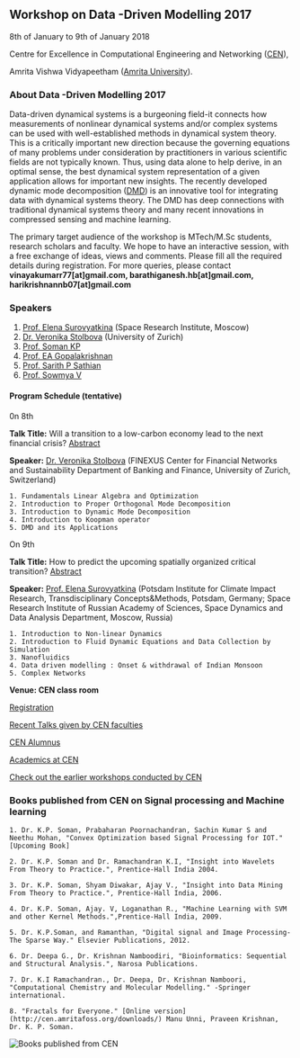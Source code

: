 ##  	Workshop on Data -Driven Modelling 2017

8th of January to 9th of January 2018

Centre for Excellence in Computational Engineering and Networking ([CEN](https://www.amrita.edu/center/computational-engineering-and-networking)),

Amrita Vishwa Vidyapeetham ([Amrita University](https://www.amrita.edu/)).

### About Data -Driven Modelling 2017
Data-driven dynamical systems is a burgeoning field-it connects how measurements of nonlinear dynamical systems and/or complex systems can be used with well-established methods in dynamical system theory. This is a critically important new direction because the governing equations of many problems under consideration by practitioners in various scientific fields are not typically known. Thus, using data alone to help derive, in an optimal sense, the best dynamical system representation of a given application allows for important new insights. The recently developed dynamic mode decomposition ([DMD](http://bookstore.siam.org/ot149/)) is an innovative tool for integrating data with dynamical systems theory. The DMD has deep connections with traditional dynamical systems theory and many recent innovations in compressed sensing and machine learning. 

The primary target audience of the workshop is MTech/M.Sc students, research scholars and faculty. We hope to have an interactive session, with a free exchange of ideas, views and comments. Please fill all the required details during registration. For more queries, please contact **vinayakumarr77[at]gmail.com, barathiganesh.hb[at]gmail.com, harikrishnannb07[at]gmail.com**

### Speakers
1. [Prof. Elena Surovyatkina](https://scholar.google.co.in/citations?user=0vZ07kMAAAAJ&hl=en&oi=ao) (Space Research Institute, Moscow)
2. [Dr. Veronika Stolbova](https://scholar.google.co.in/citations?user=SxGh7U8AAAAJ&hl=en&oi=ao) (University of Zurich)
3. [Prof. Soman KP](http://nlp.amrita.edu/somankp/)
4. [Prof. EA Gopalakrishnan](https://www.amrita.edu/faculty/ea-gopalakrishnan)
5. [Prof. Sarith P Sathian](https://sites.google.com/site/sarithshomepage/home)
6. [Prof. Sowmya V ](https://www.amrita.edu/faculty/v-sowmya)

#### Program Schedule (tentative)

0n 8th

**Talk Title:** Will a transition to a low-carbon economy lead to the next financial crisis? [Abstract](https://github.com/BarathiGanesh-HB/cen-ddm2017/blob/master/Veronika-Stolbova.docx?raw=true)

**Speaker:** [Dr. Veronika Stolbova](https://scholar.google.co.in/citations?user=SxGh7U8AAAAJ&hl=en&oi=ao) (FINEXUS Center for Financial Networks and Sustainability Department of Banking and Finance, University of Zurich, Switzerland)

    1. Fundamentals Linear Algebra and Optimization
    2. Introduction to Proper Orthogonal Mode Decomposition
    3. Introduction to Dynamic Mode Decomposition 
    4. Introduction to Koopman operator
    5. DMD and its Applications
   

On 9th

**Talk Title:** How to predict the upcoming spatially organized critical transition? [Abstract](https://github.com/BarathiGanesh-HB/cen-ddm2017/blob/master/Elena-Surovyatkina.docx?raw=true)

**Speaker:** [Prof. Elena Surovyatkina](https://scholar.google.co.in/citations?user=0vZ07kMAAAAJ&hl=en&oi=ao) (Potsdam Institute for Climate Impact Research, Transdisciplinary Concepts&Methods, Potsdam, Germany; Space Research Institute of Russian Academy of Sciences, Space Dynamics and Data Analysis Department, Moscow, Russia)

    1. Introduction to Non-linear Dynamics
    2. Introduction to Fluid Dynamic Equations and Data Collection by Simulation
    3. Nanofluidics
    4. Data driven modelling : Onset & withdrawal of Indian Monsoon
    5. Complex Networks

**Venue: CEN class room** 

[Registration](https://docs.google.com/forms/d/1mR9yLTblLSYWb5zQX3XrQTUutZPkcArGYrMOuBYMe8E/viewform?edit_requested=true)

[Recent Talks given by CEN faculties](https://barathiganesh-hb.github.io/cen-talks/)

[CEN Alumnus](http://nlp.amrita.edu/cenalumini/cen-alumini.html)

[Academics at CEN](http://nlp.amrita.edu/students/index.html)

[Check out the earlier workshops conducted by CEN](https://barathiganesh-hb.github.io/cen-workshops/)

### Books published from CEN on Signal processing and Machine learning

    1. Dr. K.P. Soman, Prabaharan Poornachandran, Sachin Kumar S and Neethu Mohan, "Convex Optimization based Signal Processing for IOT." [Upcoming Book]

    2. Dr. K.P. Soman and Dr. Ramachandran K.I, "Insight into Wavelets From Theory to Practice.", Prentice-Hall India 2004.

    3. Dr. K.P. Soman, Shyam Diwakar, Ajay V., "Insight into Data Mining From Theory to Practice.", Prentice-Hall India, 2006.

    4. Dr. K.P. Soman, Ajay. V, Loganathan R., "Machine Learning with SVM and other Kernel Methods.",Prentice-Hall India, 2009.

    5. Dr. K.P.Soman, and Ramanthan, "Digital signal and Image Processing-The Sparse Way." Elsevier Publications, 2012.

    6. Dr. Deepa G., Dr. Krishnan Namboodiri, "Bioinformatics: Sequential and Structural Analysis.", Narosa Publications.

    7. Dr. K.I Ramachandran., Dr. Deepa, Dr. Krishnan Namboori, "Computational Chemistry and Molecular Modelling." -Springer international.

    8. "Fractals for Everyone." [Online version](http://cen.amritafoss.org/downloads/) Manu Unni, Praveen Krishnan, Dr. K. P. Soman.

![Books published from CEN]({{"books.png"}})
